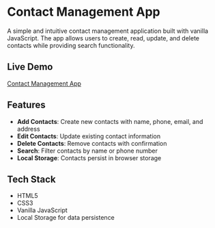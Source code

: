 # Contact Management App

A simple and intuitive contact management application built with vanilla JavaScript. The app allows users to create, read, update, and delete contacts while providing search functionality.

## Live Demo
[Contact Management App](https://contact-management-app-vanilla-js.netlify.app/)

## Features

- **Add Contacts**: Create new contacts with name, phone, email, and address
- **Edit Contacts**: Update existing contact information
- **Delete Contacts**: Remove contacts with confirmation
- **Search**: Filter contacts by name or phone number
- **Local Storage**: Contacts persist in browser storage

## Tech Stack

- HTML5
- CSS3
- Vanilla JavaScript
- Local Storage for data persistence